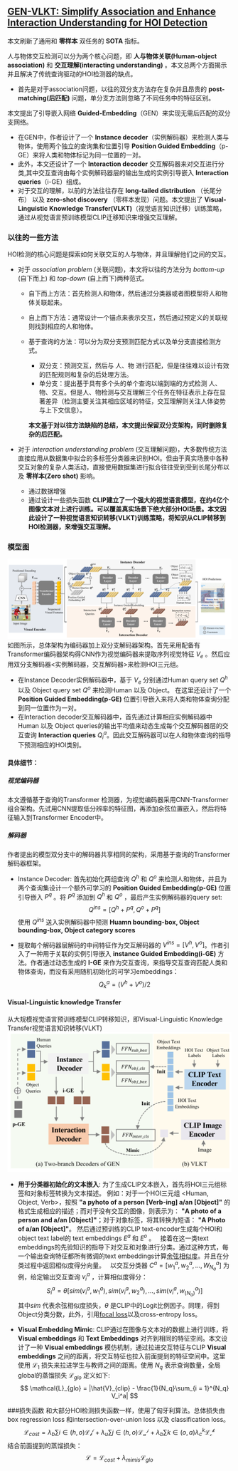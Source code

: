 ## [GEN-VLKT: Simplify Association and Enhance Interaction Understanding for HOI Detection](./HOI%20Detection入门精选/CVPR%202022%20-%20GEN-VLKT_%20Simplify%20Association%20and%20Enhance%20Interaction%20Understanding.pdf)

本文刷新了通用和 __零样本__ 双任务的 __SOTA__ 指标。
 
人与物体交互检测可以分为两个核心问题，即 __人与物体关联(Human-object association)__ 和 __交互理解(interacting understanding)__ 。本文总两个方面揭示并且解决了传统查询驱动的HOI检测器的缺点。
- 首先是对于association问题，以往的双分支方法存在复杂并且昂贵的 __post-matching(后匹配)__ 问题，单分支方法则忽略了不同任务中的特征区别。

本文提出了引导嵌入网络 __Guided-Embedding__（GEN）来实现无需后匹配的双分支网络。
- 在GEN中，作者设计了一个 __Instance decoder__（实例解码器）来检测人类与物体，使用两个独立的查询集和位置引导 __Position Guided Embedding__（p-GE）来将人类和物体标记为同一位置的一对。
- 此外，本文还设计了一个 __Interaction decoder__ 交互解码器来对交互进行分类,其中交互查询由每个实例解码器层的输出生成的实例引导嵌入 __Interaction queries__（i-GE）组成。
- 对于交互的理解，以前的方法往往存在 __long-tailed distribution__ （长尾分布） 以及 __zero-shot discovery__ （零样本发现）问题。本文提出了 __Visual-Linguistic Knowledge Transfer(VLKT)__（视觉语言知识迁移）训练策略，通过从视觉语言预训练模型CLIP迁移知识来增强交互理解。

### 以往的一些方法
HOI检测的核心问题是探索如何关联交互的人与物体，并且理解他们之间的交互。
- 对于 *association problem* (关联问题)，本文将以往的方法分为 *bottom-up* (自下而上) 和 *top-down* (自上而下)两种范式。
  - 自下而上方法：首先检测人和物体，然后通过分类器或者图模型将人和物体关联起来。
  - 自上而下方法：通常设计一个锚点来表示交互，然后通过预定义的关联规则找到相应的人和物体。
  - 基于查询的方法：可以分为双分支预测匹配方式以及单分支直接检测方式。
    - 双分支：预测交互，然后与 人、物 进行匹配，但是往往难以设计有效的匹配规则和复杂的后处理方法。
    - 单分支：提出基于具有多个头的单个查询以端到端的方式检测 人、物、交互。但是人、物检测与交互理解三个任务在特征表示上存在显著差异（检测主要关注其相应区域的特征，交互理解则关注人体姿势与上下文信息）。

    **本文基于对以往方法缺陷的总结，本文提出保留双分支架构，同时删除复杂的后匹配。**

- 对于 *interaction understanding problem* (交互理解问题)，大多数传统方法直接应用从数据集中拟合的多标签分类器来识别HOI。但由于真实场景中各种交互对象的复杂人类活动，直接使用数据集进行拟合往往受到受到长尾分布以及 __零样本(Zero shot)__ 影响。
  - 通过数据增强
  - 通过设计一些损失函数
    **CLIP建立了一个强大的视觉语言模型，在约4亿个图像文本对上进行训练。可以覆盖真实场景下绝大部分HOI场景。本文因此设计了一种视觉语言知识转移(VLKT)训练策略，将知识从CLIP转移到HOI检测器，来增强交互理解。**


### 模型图
![model](./图片/GEN/model.png)
如图所示，总体架构为编码器加上双分支解码器架构。首先采用配备有Transformer编码器架构得CNN作为视觉编码器来提取序列视觉特征 $V_e$ 。然后应用双分支解码器<实例解码器，交互解码器>来检测HOI三元组。
- 在Instance Decoder实例解码器中，基于 $V_e$ 分别通过Human query set $Q^h$ 以及 Object query set $Q^o$ 来检测Human 以及 Object。 在这里还设计了一个 **Position Guided Embedding(p-GE)** 位置引导嵌入来将人类和物体查询分配到同一位置作为一对。
- 在Interaction decoder交互解码器中，首先通过计算相应实例解码器中 Human 以及 Object queries的输出平均值来动态生成每个交互解码器层的交互查询 **Interaction queries** $Q_i^a$。因此交互解码器可以在人和物体查询的指导下预测相应的HOI类别。

#### 具体细节：
##### 视觉编码器
本文遵循基于查询的Transformer 检测器，为视觉编码器采用CNN-Transformer组合架构。先试用CNN提取低分辨率的特征图，再添加余弦位置嵌入，然后将特征输入到Transformer Encoder中。

##### 解码器
作者提出的模型双分支中的解码器共享相同的架构，采用基于查询的Transformer 解码器框架。
- Instance Decoder: 首先初始化两组查询 $Q^h$ 和 $Q^o$ 来检测人和物体，并且为两个查询集设计一个额外可学习的 **Position Guided Embedding(p-GE)** 位置引导嵌入 $P^q$ 。将 $P^q$ 添加到 $Q^h$ 和 $Q^o$ ，最后产生实例解码器的query set:
  $$
  Q^{ins} = [Q^h + P^q, Q^o + P^q]
  $$
使用 $Q^{ins}$ 送入实例解码器中预测 **Huamn bounding-box, Object bounding-box, Object category scores** 

- 提取每个解码器层解码的中间特征作为交互解码器的 $V^{ins} = [V^h, V^o]$。作者引入了一种用于关联的实例引导嵌入 **instance Guided Embedding(i-GE)** 方法。作者通过动态生成的 **I-GE** 来作为交互查询，来指导交互查询匹配人类和物体查询，而没有采用随机初始化的可学习embeddings：
  $$
  Q^a_k = (V^h + V^o) / 2
  $$

#### Visual-Linguistic knowledge Transfer
从大规模视觉语言预训练模型CLIP转移知识，即Visual-Linguistic Knowledge Transfer视觉语言知识转移(VLKT)
![VLKT](./图片/GEN/VLKT.png)
- **用于分类器初始化的文本嵌入**: 为了生成CLIP文本嵌入，首先将HOI三元组标签和对象标签转换为文本描述。
  例如：对于一个HOI三元组 <Human, Object, Verb>，按照 **"a pyhoto of a person [Verb-ing] a/an [Object]"** 的格式生成相应的描述；而对于没有交互的图像，则表示为： **"A photo of a person and a/an [Object]"**；对于对象标签，将其转换为短语： **"A Photo of a/an [Object]"**。
  然后通过预训练的CLIP text-encoder生成每个HOI和 object text label的 text embeddings $E^a$ 和 $E^o$ 。
  &nbsp;
  接着在这一类text embeddings的先验知识的指导下对交互和对象进行分类。通过这种方式，每一个输出查询特征都所有微调的text embeddings计算[余弦相似度](./HOI%20目标检测先验知识.md#余弦相似度损失)。并且在分类过程中返回相似度得分向量。
  &nbsp;
  以交互分类器 $C^a = [w_1^a, w_2^a,\dots,W^a_{N_a}]$ 为例，给定输出交互查询 $v_i^a$ ，计算相似度得分：
  $$
  S_i^a = \theta[sim(v_i^a,w_1^a), sim(v_i^a,w_2^a),\dots, sim(v_i^a, w^a_(N_a))]
  $$
  其中$sim$ 代表余弦相似度损失，$\theta$ 是CLIP中的Logit比例因子。同理，得到Object分类分数，此外，引用[focal loss](./HOI%20目标检测先验知识.md#FocalLoss)以及cross-entropy loss。

- **Visual Embedding Mimic**: CLIP通过在图像与文本对的数据上进行训练，将 **Visual embeddings** 和 **Text Embeddings** 对齐到相同的特征空间。本文设计了一种 **Visual embeddings** 模仿机制，通过拉进交互特征与CLIP **Visual embeddings** 之间的距离，将交互特征也拉入前面提到的特征空间中。这里使用 $\mathcal{L}_1$ 损失来拉进学生与教师之间的距离。使用 $N_q$ 表示查询数量，全局global的蒸馏损失 $\mathcal{L}_{glo}$ 定义如下:
$$
\mathcal{L}_{glo} = |\hat{V}_{clip} - \frac{1}{N_q}\sum_{i = 1}^{N_q} V_i^a|
$$

###损失函数
和大部分HOI检测损失函数一样，使用了匈牙利算法。总体损失由box regression loss 和intersection-over-union loss 以及 classification loss。
$$
\mathcal{L}_{cost} = \lambda_b \sum{i∈(h,o)}\mathcal{L_b^i} + \lambda_u \sum{j∈(h,o)}\mathcal{L_u^j}+\lambda_b \sum{k∈(o,a)}\lambda_c^k\mathcal{L_c^k}
$$
结合前面提到的蒸馏损失：
$$
\mathcal{L} = \mathcal{L}_{cost} + \lambda_{mimis}\mathcal{L}_{glo}
$$